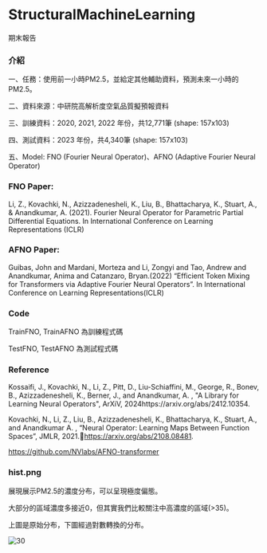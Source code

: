 # StructuralMachineLearning
期末報告

### 介紹

一、任務：使用前一小時PM2.5，並給定其他輔助資料，預測未來一小時的PM2.5。

二、資料來源：中研院高解析度空氣品質擬預報資料

三、訓練資料：2020, 2021, 2022 年份，共12,771筆 (shape: 157x103)

四、測試資料：2023 年份，共4,340筆 (shape: 157x103)

五、Model: FNO (Fourier Neural Operator)、AFNO (Adaptive Fourier Neural Operator)

### FNO Paper: 
Li, Z., Kovachki, N., Azizzadenesheli, K., Liu, B., Bhattacharya, K., Stuart, A., & Anandkumar, A. (2021). Fourier Neural Operator for Parametric Partial Differential Equations. In International Conference on Learning Representations (ICLR)

### AFNO Paper:
Guibas, John and Mardani, Morteza and Li, Zongyi and Tao, Andrew and Anandkumar, Anima and Catanzaro, Bryan.(2022) “Efficient Token Mixing for Transformers via Adaptive Fourier Neural Operators”. In International Conference on Learning Representations(ICLR)

### Code

TrainFNO, TrainAFNO 為訓練程式碼

TestFNO, TestAFNO 為測試程式碼

### Reference
Kossaifi, J., Kovachki, N., Li, Z., Pitt, D., Liu-Schiaffini, M., George, R., Bonev, B., Azizzadenesheli, K., Berner, J., and Anandkumar, A. , "A Library for Learning Neural Operators", ArXiV, 2024https://arxiv.org/abs/2412.10354.

Kovachki, N., Li, Z., Liu, B., Azizzadenesheli, K., Bhattacharya, K., Stuart, A., and Anandkumar A. , “Neural Operator: Learning Maps Between Function Spaces”, JMLR, 2021.https://arxiv.org/abs/2108.08481.

https://github.com/NVlabs/AFNO-transformer

### hist.png

展現展示PM2.5的濃度分布，可以呈現極度偏態。

大部分的區域濃度多接近0，但其實我們比較關注中高濃度的區域(>35)。

上圖是原始分布，下圖經過對數轉換的分布。



![30](https://github.com/user-attachments/assets/c800ece7-302f-4d92-8bb5-0831d3a703c1)
